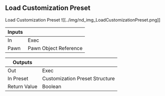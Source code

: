 ## Load Customization Preset
Load Customization Preset
![[../img/nd_img_LoadCustomizationPreset.png]]

|Inputs||
|--|--|
| In | Exec |
| Pawn | Pawn Object Reference |

|Outputs||
|--|--|
| Out | Exec |
| In Preset | Customization Preset Structure |
| Return Value | Boolean |
